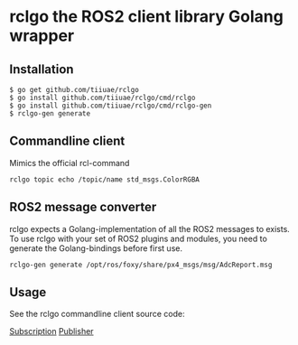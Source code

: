 rclgo the ROS2 client library Golang wrapper
============================================

Installation
------------

    $ go get github.com/tiiuae/rclgo
    $ go install github.com/tiiuae/rclgo/cmd/rclgo
    $ go install github.com/tiiuae/rclgo/cmd/rclgo-gen
    $ rclgo-gen generate

Commandline client
------------------

Mimics the official rcl-command

    rclgo topic echo /topic/name std_msgs.ColorRGBA

ROS2 message converter
----------------------

rclgo expects a Golang-implementation of all the ROS2 messages to exists.
To use rclgo with your set of ROS2 plugins and modules, you need to generate the Golang-bindings before first use.

    rclgo-gen generate /opt/ros/foxy/share/px4_msgs/msg/AdcReport.msg

Usage
-----

See the rclgo commandline client source code:

[Subscription](cmd/rclgo/topic-echo.go)
[Publisher](cmd/rclgo/topic-pub.go)
